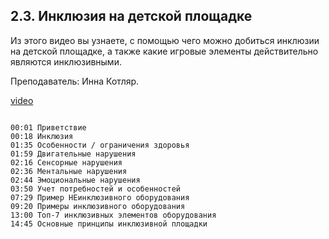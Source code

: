 ## 2.3.  Инклюзия на детской площадке

Из этого видео вы узнаете, с помощью чего можно добиться инклюзии на детской площадке, а также какие игровые элементы действительно являются инклюзивными.

Преподаватель: Инна Котляр.

[video](https://player.softculture.cc/embed/AFA/AFA_4.18.11_L1-6_Inclusion_Playground)

```chapters

00:01 Приветствие
00:18 Инклюзия
01:35 Особенности / ограничения здоровья
01:59 Двигательные нарушения
02:16 Сенсорные нарушения
02:36 Ментальные нарушения
02:44 Эмоциональные нарушения
03:50 Учет потребностей и особенностей
07:29 Пример НЕинклюзивного оборудования
09:20 Примеры инклюзивного оборудования
13:00 Топ-7 инклюзивных элементов оборудования
14:45 Основные принципы инклюзивной площадки

```